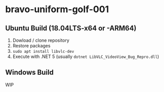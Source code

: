 # bravo-uniform-golf-001

## Ubuntu Build (18.04LTS-x64 or -ARM64)
1. Dowload / clone repository
2. Restore packages
3. `sudo apt install libvlc-dev`
4. Execute with .NET 5 (usually `dotnet LibVLC_VideoView_Bug_Repro.dll`)

## Windows Build
WIP
